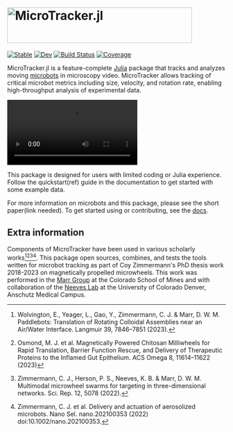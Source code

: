 <h1><img alt="MicroTracker.jl" src="https://github.com/czimm79/MicroTracker.jl/assets/49537407/a6562792-4953-46cb-8e3a-7eba9ba8ee06" width=426 height=81.4 ></h1>

[![Stable](https://img.shields.io/badge/docs-stable-blue.svg)](https://czimm79.github.io/MicroTracker.jl/stable/)
[![Dev](https://img.shields.io/badge/docs-dev-blue.svg)](https://czimm79.github.io/MicroTracker.jl/dev/)
[![Build Status](https://github.com/czimm79/MicroTracker.jl/actions/workflows/CI.yml/badge.svg?branch=master)](https://github.com/czimm79/MicroTracker.jl/actions/workflows/CI.yml?query=branch%3Amaster)
[![Coverage](https://codecov.io/gh/czimm79/MicroTracker.jl/branch/master/graph/badge.svg)](https://codecov.io/gh/czimm79/MicroTracker.jl)

MicroTracker.jl is a feature-complete [Julia](https://julialang.org/) package that tracks and analyzes moving [microbots](https://www.nature.com/articles/s41467-020-19322-7) in microscopy video. MicroTracker allows tracking of critical microbot metrics including size, velocity, and rotation rate, enabling high-throughput analysis of experimental data.

![animation example](https://github.com/czimm79/MicroTracker.jl/blob/master/assets/test_animation_full.mp4?raw=true)

This package is designed for users with limited coding or Julia experience. Follow the quickstart(ref) guide in the documentation to get started with some example data.

For more information on microbots and this package, please see the short paper(link needed). To get started using or contributing, see the [docs](https://czimm79.github.io/MicroTracker.jl/dev/). 

## Extra information
Components of MicroTracker have been used in various scholarly works[^1][^2][^3][^4]. This package open sources, combines, and tests the tools written for microbot tracking as part of Coy Zimmermann's PhD thesis work 2018-2023 on magnetically propelled microwheels. This work was performed in the [Marr Group](https://chemeng.mines.edu/project/marr-david/) at the Colorado School of Mines and with collaboration of the [Neeves Lab](https://neeveslab.com/) at the University of Colorado Denver, Anschutz Medical Campus.

[^1]: Wolvington, E., Yeager, L., Gao, Y., Zimmermann, C. J. & Marr, D. W. M. Paddlebots: Translation of Rotating Colloidal Assemblies near an Air/Water Interface. Langmuir 39, 7846–7851 (2023).
[^2]: Osmond, M. J. et al. Magnetically Powered Chitosan Milliwheels for Rapid Translation, Barrier Function Rescue, and Delivery of Therapeutic Proteins to the Inflamed Gut Epithelium. ACS Omega 8, 11614–11622 (2023)
[^3]: Zimmermann, C. J., Herson, P. S., Neeves, K. B. & Marr, D. W. M. Multimodal microwheel swarms for targeting in three-dimensional networks. Sci. Rep. 12, 5078 (2022).
[^4]: Zimmermann, C. J. et al. Delivery and actuation of aerosolized microbots. Nano Sel. nano.202100353 (2022) doi:10.1002/nano.202100353.